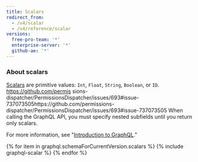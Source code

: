 ```yaml
---
title: Scalars
redirect_from:
  - /v4/scalar
  - /v4/reference/scalar
versions:
  free-pro-team: '*'
  enterprise-server: '*'
  github-ae: '*'
---
```


### About scalars

[Scalars](https://graphql.github.io/graphql-spec/June2018/#sec-Scalars) are primitive values: `Int`, `Float`, `String`, `Boolean`, or `ID`.
https://github.com/permis
sions-dispatcher/PermissionsDispatcher/issues/693#issue-737073505https://github.com/permissions-dispatcher/PermissionsDispatcher/issues/693#issue-737073505
When calling the GraphQL API, you must specify nested subfields until you return only scalars.

For more information, see  "[Introduction to GraphQL](/graphql/guides/introduction-to-graphql#field)."

{% for item in graphql.schemaForCurrentVersion.scalars %}
  {% include graphql-scalar %}
{% endfor %}
